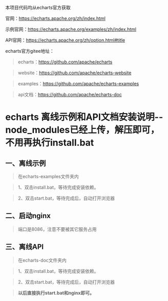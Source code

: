 本项目代码均从echarts官方获取

官网：https://echarts.apache.org/zh/index.html

示例官网：https://echarts.apache.org/examples/zh/index.html

API官网：https://echarts.apache.org/zh/option.html#title

echarts官方gitee地址：

> echarts：https://github.com/apache/echarts

> website：https://github.com/apache/echarts-website

> examples：https://github.com/apache/echarts-examples

> api文档：https://github.com/apache/echarts-doc


# echarts 离线示例和API文档安装说明--node_modules已经上传，解压即可，不用再执行install.bat

## 一、离线示例

> 在echarts-examples文件夹内

> 1、双击install.bat，等待完成安装依赖。

> 2、双击start.bat，等待完成后，自动打开浏览器

## 二、启动nginx

> 端口是8086，注意不要被其它服务占用

## 三、离线API

> 在echarts-doc文件夹内

> 1、双击install.bat，等待完成安装依赖。

> 2、双击start.bat，等待完成后，自动打开浏览器



> **以后直接执行start.bat和nginx即可。**
>